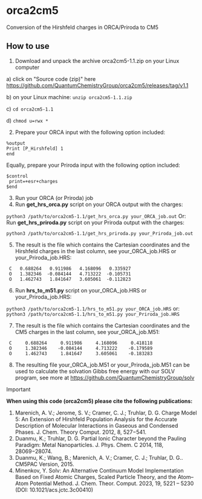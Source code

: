 # orca2cm5
Conversion of the Hirshfeld charges in ORCA/Priroda to CM5
## How to use
1) Download and unpack the archive orca2cm5-1.1.zip on your Linux computer

a) click on "Source code (zip)" here https://github.com/QuantumChemistryGroup/orca2cm5/releases/tag/v1.1

b) on your Linux machine:
```unzip orca2cm5-1.1.zip```

c) ```cd orca2cm5-1.1```

d) ```chmod u=rwx *```

2) Prepare your ORCA input with the following option included:
```
%output
Print [P_Hirshfeld] 1
end
```
Equally, prepare your Priroda input with the following option included:
```
$control
 print=+esr+charges 
$end
```
3) Run your ORCA (or Priroda) job
4) Run **get_hrs_orca.py** script on your ORCA output with the charges:

```python3 /path/to/orca2cm5-1.1/get_hrs_orca.py your_ORCA_job.out```
Or:
Run **get_hrs_priroda.py** script on your Priroda output with the charges:

```python3 /path/to/orca2cm5-1.1/get_hrs_priroda.py your_Priroda_job.out```

5) The result is the file which contains the Cartesian coordinates and the Hirshfeld charges in the last column, see your_ORCA_job.HRS or your_Priroda_job.HRS:

```
 C   0.688264   0.911986   4.168096   0.335927
 O   1.382346  -0.084144   4.713222  -0.105731
 O   1.462743   1.841647   3.605061  -0.112823

```

6) Run **hrs_to_m51.py** script on your_ORCA_job.HRS or your_Priroda_job.HRS:

```python3 /path/to/orca2cm5-1.1/hrs_to_m51.py your_ORCA_job.HRS```
or:
```python3 /path/to/orca2cm5-1.1/hrs_to_m51.py your_Priroda_job.HRS```

7) The result is the file which contains the Cartesian coordinates and the CM5 charges in the last column, see your_ORCA_job.M51:

```
 C     0.688264     0.911986     4.168096     0.418118
 O     1.382346    -0.084144     4.713222    -0.179589
 O     1.462743     1.841647     3.605061    -0.183283

```
8) The resulting file your_ORCA_job.M51 or your_Priroda_job.M51 can be used to calculate the solvation Gibbs free energy with our SOLV program, see more at https://github.com/QuantumChemistryGroup/solv

> [!IMPORTANT]
> **When using this code (orca2cm5) please cite the following publications:**
> 1) Marenich, A. V.; Jerome, S. V.; Cramer, C. J.; Truhlar, D. G.
Charge Model 5: An Extension of Hirshfeld Population Analysis for the
Accurate Description of Molecular Interactions in Gaseous and
Condensed Phases. J. Chem. Theory Comput. 2012, 8, 527−541.
> 2) Duanmu, K.; Truhlar, D. G. Partial Ionic Character beyond the
Pauling Paradigm: Metal Nanoparticles. J. Phys. Chem. C 2014, 118,
28069−28074.
> 3) Duanmu, K.; Wang, B.; Marenich, A. V.; Cramer, C. J.; Truhlar,
D. G.. CM5PAC Version, 2015.   
> 4) Minenkov, Y. Solv: An Alternative Continuum Model Implementation Based on Fixed Atomic Charges, Scaled
Particle Theory, and the Atom–Atom Potential Method. J. Chem. Theor. Comput. 2023, 19, 5221 – 5230 (DOI: 10.1021/acs.jctc.3c00410)    
